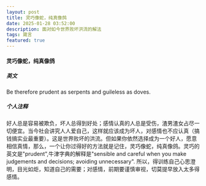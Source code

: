 ```yaml
---
layout: post
title: 灵巧像蛇，纯真像鸽
date: 2025-01-28 03:52:00
description: 面对如今世界败坏洪流的解法
tags: 箴言
featured: true
---
```


#### 灵巧像蛇，纯真像鸽

>

##### 英文

Be therefore prudent as serpents and guileless as doves.

>

##### 个人注释

好人总是容易被欺负，坏人总得到好处；感情认真的人总是受伤，渣男渣女占尽一切便宜。当今社会讲究人人爱自己，这样就应该成为坏人，对感情也不应认真（搞钱搞实业最重要）。这是世界败坏的洪流。但如果你依然选择成为一个好人，愿意相信真情，那么，一个让你过得好的方法就是记住，灵巧像蛇，纯真像鸽。灵巧的英文是"prudent",牛津字典的解释是"sensible and careful when you make judgements and decisions; avoiding unnecessary". 所以，得训练自己心思澄明，目光如炬，知道自己的需要；对感情，前期要谨慎审视，切莫提早放入太多得感情。

